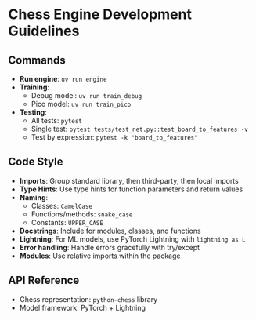 # Chess Engine Development Guidelines

## Commands
- **Run engine**: `uv run engine`
- **Training**:
  - Debug model: `uv run train_debug`
  - Pico model: `uv run train_pico`
- **Testing**:
  - All tests: `pytest`
  - Single test: `pytest tests/test_net.py::test_board_to_features -v`
  - Test by expression: `pytest -k "board_to_features"`

## Code Style
- **Imports**: Group standard library, then third-party, then local imports
- **Type Hints**: Use type hints for function parameters and return values
- **Naming**:
  - Classes: `CamelCase`
  - Functions/methods: `snake_case`
  - Constants: `UPPER_CASE`
- **Docstrings**: Include for modules, classes, and functions
- **Lightning**: For ML models, use PyTorch Lightning with `lightning as L`
- **Error handling**: Handle errors gracefully with try/except
- **Modules**: Use relative imports within the package

## API Reference
- Chess representation: `python-chess` library
- Model framework: PyTorch + Lightning